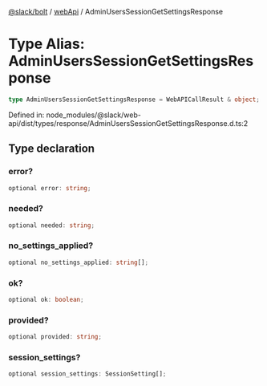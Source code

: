 [@slack/bolt](../../../../index.md) / [webApi](../index.md) / AdminUsersSessionGetSettingsResponse

# Type Alias: AdminUsersSessionGetSettingsResponse

```ts
type AdminUsersSessionGetSettingsResponse = WebAPICallResult & object;
```

Defined in: node\_modules/@slack/web-api/dist/types/response/AdminUsersSessionGetSettingsResponse.d.ts:2

## Type declaration

### error?

```ts
optional error: string;
```

### needed?

```ts
optional needed: string;
```

### no\_settings\_applied?

```ts
optional no_settings_applied: string[];
```

### ok?

```ts
optional ok: boolean;
```

### provided?

```ts
optional provided: string;
```

### session\_settings?

```ts
optional session_settings: SessionSetting[];
```
